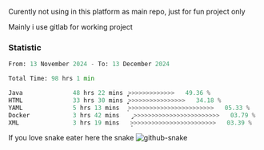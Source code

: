 Curently not using in this platform as main repo, just for fun project only

Mainly i use gitlab for working project

### Statistic
<!--START_SECTION:waka-->

```python
From: 13 November 2024 - To: 13 December 2024

Total Time: 98 hrs 1 min

Java              48 hrs 22 mins  ͎͎͎͎͎͎͎͎͎͎͎͎>>>>>>>>>>>>>   49.36 %
HTML              33 hrs 30 mins  ͎͎͎͎͎͎͎͎̦>>>>>>>>>>>>>>>>   34.18 %
YAML              5 hrs 13 mins   ͎>>>>>>>>>>>>>>>>>>>>>>>>   05.33 %
Docker            3 hrs 42 mins   ̡>>>>>>>>>>>>>>>>>>>>>>>>   03.79 %
XML               3 hrs 19 mins   ̞>>>>>>>>>>>>>>>>>>>>>>>>   03.39 %
```

<!--END_SECTION:waka-->

If you love snake eater here the snake 
<picture>
  <source media="(prefers-color-scheme: dark)" srcset="https://github.com/pradana4648/pradana4648/blob/c0566a83ca6ea5f2e46bab00e717c4c82b4b5c4c/github-contribution-grid-snake-dark.svg" />
  <source media="(prefers-color-scheme: light)" srcset="https://github.com/pradana4648/pradana4648/blob/c0566a83ca6ea5f2e46bab00e717c4c82b4b5c4c/github-contribution-grid-snake.svg" />
  <img alt="github-snake" src="https://github.com/pradana4648/pradana4648/blob/c0566a83ca6ea5f2e46bab00e717c4c82b4b5c4c/github-contribution-grid-snake.svg" />
</picture>
